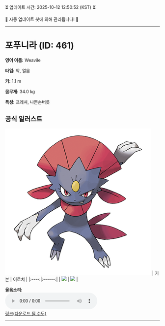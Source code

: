 
⏳ 업데이트 시간: 2025-10-12 12:50:52 (KST) ⏳

🤖 자동 업데이트 봇에 의해 관리됩니다! 🤖

---

# 포푸니라 (ID: 461)
**영어 이름:** Weavile

**타입:** 악, 얼음

**키:** 1.1 m

**몸무게:** 34.0 kg

**특성:** 프레셔, 나쁜손버릇

## 공식 일러스트
![](https://raw.githubusercontent.com/PokeAPI/sprites/master/sprites/pokemon/other/official-artwork/461.png)
| 기본 | 이로치 |
|:----:|:------:|
| <img src="http://play.pokemonshowdown.com/sprites/ani/weavile.gif" width="200"> | <img src="http://play.pokemonshowdown.com/sprites/ani-shiny/weavile.gif" width="200"> |

**울음소리:**<br><audio controls src="https://raw.githubusercontent.com/PokeAPI/cries/main/cries/pokemon/latest/461.ogg"></audio><br> [링크(다운로드 될 수도)](https://raw.githubusercontent.com/PokeAPI/cries/main/cries/pokemon/latest/461.ogg)


---
